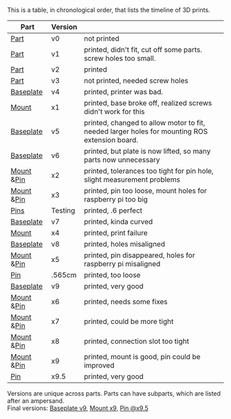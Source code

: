 This is a table, in chronological order, that lists the timeline of 3D prints.

| Part                                          | Version |                                                                                               |
| --------------------------------------------- | ------- | --------------------------------------------------------------------------------------------- |
| [Part](Part%20v0.stl)                         | v0      | not printed                                                                                   |
| [Part](Part%20v1.stl)                         | v1      | printed, didn't fit, cut off some parts. screw holes too small.                               |
| [Part](Part%20v2.stl)                         | v2      | printed                                                                                       |
| [Part](Part%20v3.stl)                         | v3      | not printed, needed screw holes                                                               |
| [Baseplate](Baseplate%20v4.stl)               | v4      | printed, printer was bad.                                                                     |
| [Mount](Mount%20x1.stl)                       | x1      | printed, base broke off, realized screws didn't work for this                                 |
| [Baseplate](Baseplate%20v5.stl)               | v5      | printed, changed to allow motor to fit, needed larger holes for mounting ROS extension board. |
| [Baseplate](Baseplate%20v6.stl)               | v6      | printed, but plate is now lifted, so many parts now unnecessary                               |
| [Mount](Mount%20x2.stl) &[Pin](Pin%20@x2.stl) | x2      | printed, tolerances too tight for pin hole, slight measurement problems                       |
| [Mount](Mount%20x3.stl) &[Pin](Pin%20@x3.stl) | x3      | printed, pin too loose, mount holes for raspberry pi too big                                  |
| [Pins](Pin%20Testing/)                        | Testing | printed, .6 perfect                                                                           |
| [Baseplate](Baseplate%20v7.stl)               | v7      | printed, kinda curved                                                                         |
| [Mount](Mount%20x4.stl)                       | x4      | printed, print failure                                                                        |
| [Baseplate](Baseplate%20v8.stl)               | v8      | printed, holes misaligned                                                                     |
| [Mount](Mount%20x5.stl) &[Pin](Pin%20@x5.stl) | x5      | printed, pin disappeared, holes for raspberry pi misaligned                                   |
| [Pin](Pin%20.565cm.stl)                       | .565cm  | printed, too loose                                                                            |
| [Baseplate](Baseplate%20v9.stl)               | v9      | printed, very good                                                                            |
| [Mount](Mount%20x6.stl) &[Pin](Pin%20@x6.stl) | x6      | printed, needs some fixes                                                                     |
| [Mount](Mount%20x7.stl) &[Pin](Pin%20@x7.stl) | x7      | printed, could be more tight                                                                  |
| [Mount](Mount%20x8.stl) &[Pin](Pin%20@x8.stl) | x8      | printed, connection slot too tight                                                            |
| [Mount](Mount%20x9.stl) &[Pin](Pin%20@x9.stl) | x9      | printed, mount is good, pin could be improved                                                 |
| [Pin](Pin%20@x9.5.stl)                        | x9.5    | printed, very good                                                                            |

Versions are unique across parts. Parts can have subparts, which are listed
after an ampersand.\
Final versions: [Baseplate v9](Baseplate%20v9.stl), [Mount x9](Mount%20x9.stl),
[Pin @x9.5](Pin%20@x9.5.stl)
